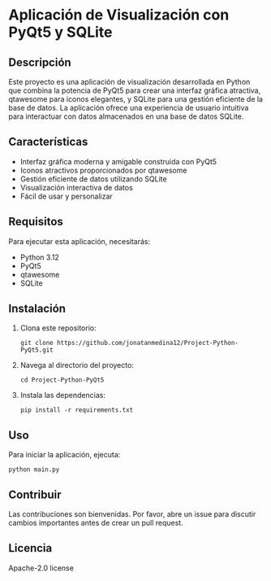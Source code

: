 # Aplicación de Visualización con PyQt5 y SQLite

## Descripción

Este proyecto es una aplicación de visualización desarrollada en Python que combina la potencia de PyQt5 para crear una interfaz gráfica atractiva, qtawesome para iconos elegantes, y SQLite para una gestión eficiente de la base de datos. La aplicación ofrece una experiencia de usuario intuitiva para interactuar con datos almacenados en una base de datos SQLite.

## Características

- Interfaz gráfica moderna y amigable construida con PyQt5
- Iconos atractivos proporcionados por qtawesome
- Gestión eficiente de datos utilizando SQLite
- Visualización interactiva de datos
- Fácil de usar y personalizar

## Requisitos

Para ejecutar esta aplicación, necesitarás:

- Python 3.12
- PyQt5
- qtawesome
- SQLite

## Instalación

1. Clona este repositorio:
   ```
   git clone https://github.com/jonatanmedina12/Project-Python-PyQt5.git
   ```

2. Navega al directorio del proyecto:
   ```
   cd Project-Python-PyQt5
   ```

3. Instala las dependencias:
   ```
   pip install -r requirements.txt
   ```

## Uso

Para iniciar la aplicación, ejecuta:

```
python main.py
```

## Contribuir

Las contribuciones son bienvenidas. Por favor, abre un issue para discutir cambios importantes antes de crear un pull request.

## Licencia

Apache-2.0 license


